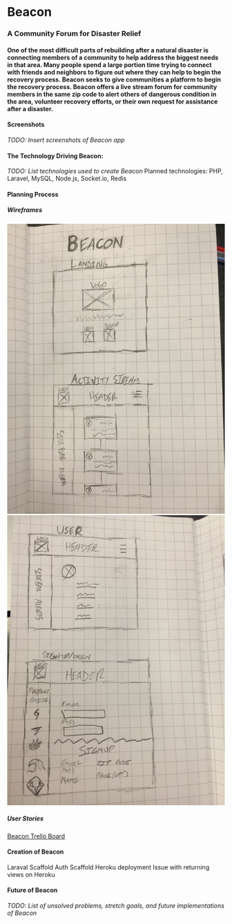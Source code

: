 # Beacon

### A Community Forum for Disaster Relief

#### One of the most difficult parts of rebuilding after a natural disaster is connecting members of a community to help address the biggest needs in that area. Many people spend a large portion time trying to connect with friends and neighbors to figure out where they can help to begin the recovery process. Beacon seeks to give communities a platform to begin the recovery process. Beacon offers a live stream forum for community members in the same zip code to alert others of dangerous condition in the area, volunteer recovery efforts, or their own request for assistance after a disaster. 


#### Screenshots
*TODO: Insert screenshots of Beacon app*


#### The Technology Driving Beacon:

*TODO: List technologies used to create Beacon*
Planned technologies: PHP, Laravel, MySQL, Node.js, Socket.io, Redis


#### Planning Process

##### Wireframes

![](wireframes/landing_home.jpg?raw=true)
![](wireframes/user_login.jpg?raw=true)

##### User Stories
[Beacon Trello Board](https://trello.com/b/u0CrgD33/beacon)


#### Creation of Beacon
Laraval Scaffold
Auth Scaffold
Heroku deployment
Issue with returning views on Heroku



#### Future of Beacon
*TODO: List of unsolved problems, stretch goals, and future implementations of Beacon*


